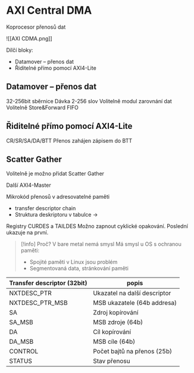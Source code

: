 # AXI Central DMA
Koprocesor přenosů dat 

![[AXI CDMA.png]]

Dílčí bloky:
- Datamover – přenos dat
- Řiditelné přímo pomocí AXI4-Lite

## Datamover – přenos dat
32-256bit sběrnice
Dávka 2-256 slov
Volitelně modul zarovnání dat
Volitelně Store&Forward FIFO

## Řiditelné přímo pomocí AXI4-Lite
CR/SR/SA/DA/BTT
Přenos zahájen zápisem do BTT

## Scatter Gather
Volitelně je možno přidat Scatter Gather 

Další AXI4-Master

Mikrokód přenosů v adresovatelné paměti
- transfer descriptor chain
- Struktura deskriptoru v tabulce →

Registry CURDES a TAILDES
Možno zapnout cyklické opakování. Poslední ukazuje na první.

> [!info] Proč?
V bare metal nemá smysl
Má smysl u OS s ochranou paměti:
>- Spojité paměti v Linux jsou problém
>- Segmentovaná data, stránkování paměti

| Transfer descriptor (32bit) | popis                        |
| --------------------------- | ---------------------------- |
| NXTDESC_PTR                 | Ukazatel na další descriptor |
| NXTDESC_PTR_MSB             | MSB ukazatele (64b addresa)  |
| SA                          | Zdroj kopírování             |
| SA_MSB                      | MSB zdroje (64b)             |
| DA                          | Cíl kopírování               |
| DA_MSB                      | MSB cíle (64b)               |
| CONTROL                     | Počet bajtů na přenos (25b)  |
| STATUS                      | Stav přenosu                 |